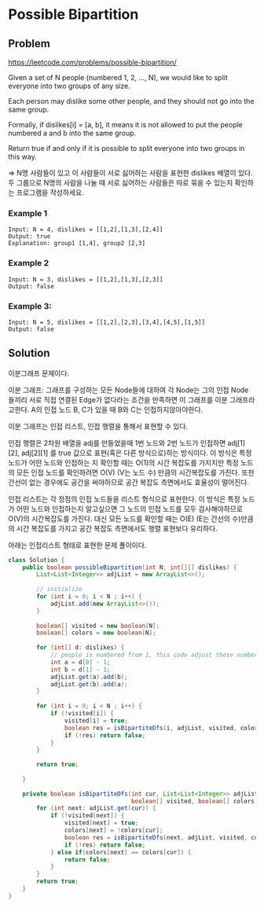 Possible Bipartition
============================

## Problem

https://leetcode.com/problems/possible-bipartition/

Given a set of N people (numbered 1, 2, ..., N), we would like to split everyone into two groups of any size.

Each person may dislike some other people, and they should not go into the same group. 

Formally, if dislikes[i] = [a, b], it means it is not allowed to put the people numbered a and b into the same group.

Return true if and only if it is possible to split everyone into two groups in this way.

=> N명 사람들이 있고 이 사람들이 서로 싫어하는 사람을 표현한 dislikes 배열이 있다. 두 그룹으로 N명의 사람을 나눌 때 서로 싫어하는 사람들은 따로 묶을 수 있는지 확인하는 프로그램을 작성하세요.


### Example 1

```
Input: N = 4, dislikes = [[1,2],[1,3],[2,4]]
Output: true
Explanation: group1 [1,4], group2 [2,3]
```

### Example 2

```
Input: N = 3, dislikes = [[1,2],[1,3],[2,3]]
Output: false

```

### Example 3:

```
Input: N = 5, dislikes = [[1,2],[2,3],[3,4],[4,5],[1,5]]
Output: false
```
 

## Solution

이분그래프 문제이다. 

이분 그래프: 그래프를 구성하는 모든 Node들에 대하여 각 Node는 그의 인접 Node 들끼리 서로 직접 연결된 Edge가 없다라는 조건을 만족하면 이 그래프를 이분 그래프라고한다. A의 인접 노드 B, C가 있을 때 B와 C는 인접하지않아야한다. 

이분 그래프는 인접 리스트, 인접 행렬을 통해서 표현할 수 있다.

인접 행렬은 2차원 배열을 adj를 만들었을때 1번 노드와 2번 노드가 인접하면 adj[1][2], adj[2][1] 를 true 값으로 표현(혹은 다른 방식으로)하는 방식이다.
이 방식은 특정 노드가 어떤 노드와 인접하는 지 확인할 때는 O(1)의 시간 복잡도를 가지지만 특정 노드의 모든 인접 노드를 확인하려면 O(V) (V는 노드 수) 만큼의 시간복잡도를 가진다. 또한 간선이 없는 경우에도 공간을 써야하므로 공간 복잡도 측면에서도 효율성이 떨어진다.

인접 리스트는 각 정점의 인접 노드들을 리스트 형식으로 표현한다. 이 방식은 특정 노드가 어떤 노드와 인접하는지 알고싶으면 그 노드의 인접 노드를 모두 검사해야하므로 O(V)의 시간복잡도를 가진다.
대신 모든 노드를 확인할 때는 O(E) (E는 간선의 수)만큼의 시간 복잡도를 가지고 공간 복잡도 측면에서도 행렬 표현보다 유리하다.

아래는 인접리스트 형태로 표현한 문제 풀이이다.

```java
class Solution {
    public boolean possibleBipartition(int N, int[][] dislikes) {
        List<List<Integer>> adjList = new ArrayList<>();
        
        // initialize
        for (int i = 0; i < N ; i++) {
            adjList.add(new ArrayList<>());
        }
        
        boolean[] visited = new boolean[N];
        boolean[] colors = new boolean[N];
        
        for (int[] d: dislikes) {
            // people is numbered from 1, this code adjust these numbers for starting from 0.
            int a = d[0] - 1;
            int b = d[1] - 1;            
            adjList.get(a).add(b);
            adjList.get(b).add(a);
        }
        
        for (int i = 0; i < N ; i++) {
            if (!visited[i]) {
                visited[i] = true;
                boolean res = isBipartiteDfs(i, adjList, visited, colors);
                if (!res) return false;
            }
        }
        
        return true;
        
    }
    
    private boolean isBipartiteDfs(int cur, List<List<Integer>> adjList, 
                                   boolean[] visited, boolean[] colors) {
        for (int next: adjList.get(cur)) {
            if (!visited[next]) {
                visited[next] = true;
                colors[next] = !colors[cur];
                boolean res = isBipartiteDfs(next, adjList, visited, colors);
                if (!res) return false;                
            } else if(colors[next] == colors[cur]) {
                return false;
            }
        }
        return true;
    }
}
```
 